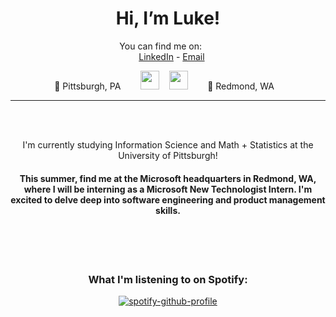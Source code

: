 
<div align="center">

# Hi, I’m Luke!

You can find me on:
  
  <br>
  
[LinkedIn](https://www.linkedin.com/in/luke-cusato/) - [Email](mailto:lukecusato1@gmail.com) 

📍 Pittsburgh, PA&nbsp;&nbsp;&nbsp;&nbsp;&nbsp;&nbsp;&nbsp; <img src="https://emojipedia-us.s3.dualstack.us-west-1.amazonaws.com/thumbs/160/twitter/259/airplane_2708-fe0f.png" width="30px" height="30px"> &nbsp;&nbsp; <img src="https://emojipedia-us.s3.dualstack.us-west-1.amazonaws.com/thumbs/160/twitter/259/airplane-arrival_1f6ec.png" width="30px" height="30px"> &nbsp;&nbsp;&nbsp;&nbsp;&nbsp;&nbsp;&nbsp;📍 Redmond, WA
  

<hr>
<br>
  

I'm currently studying Information Science and Math + Statistics at the University of Pittsburgh!

#### This summer, find me at the Microsoft headquarters in Redmond, WA, where I will be interning as a Microsoft New Technologist Intern. I'm excited to delve deep into software engineering and product management skills.
  
  <br>
  <br>
  
### What I'm listening to on Spotify:

[![spotify-github-profile](https://spotify-github-profile.vercel.app/api/view?uid=lukecusato&cover_image=true&theme=novatorem&show_offline=false&background_color=121212&interchange=false&bar_color=53b14f&bar_color_cover=false)](https://github.com/kittinan/spotify-github-profile)
</div>
